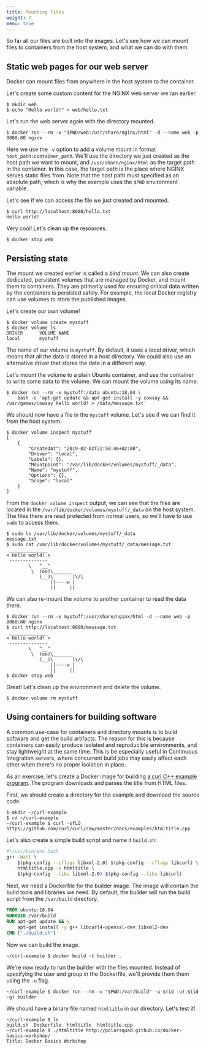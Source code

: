 ```yaml
---
title: Mounting files
weight: 7
menu: true
---
```


So far all our files are built into the images.
Let's see how we can mount files to containers from the host system,
and what we can do with them.

## Static web pages for our web server

Docker can mount files from anywhere in the host system to the container.

Let's create some custom content for the NGINX web server we ran earlier.

    $ mkdir web
    $ echo "Hello world!" > web/hello.txt

Let's run the web server again with the directory mounted.

    $ docker run --rm -v "$PWD/web:/usr/share/nginx/html" -d --name web -p 8080:80 nginx

Here we use the `-v` option to add a volume mount in format `host_path:container_path`.
We'll use the directory we just created as the host path we want to mount,
and `/usr/share/nginx/html` as the target path in the container.
In this case, the target path is the place where NGINX serves static files from.
Note that the host path must specified as an absolute path,
which is why the example uses the `$PWD` environment variable.

Let's see if we can access the file we just created and mounted.

    $ curl http://localhost:8080/hello.txt
    Hello world!

Very cool! Let's clean up the resources.

    $ docker stop web

## Persisting state

The mount we created earlier is called a *bind mount*.
We can also create dedicated, persistent volumes that are managed by Docker,
and mount them to containers.
They are primarily used for ensuring critical data written by the containers is persisted safely.
For example, the local Docker registry can use volumes to store the published images.

Let's create our own volume!

    $ docker volume create mystuff
    $ docker volume ls
    DRIVER      VOLUME NAME
    local       mystuff

The name of our volume is `mystuff`.
By default, it uses a local driver, which means that all the data is stored in a host directory.
We could also use an alternative driver that stores the data in a different way.

Let's mount the volume to a plain Ubuntu container,
and use the container to write some data to the volume.
We can mount the volume using its name.

    $ docker run --rm -v mystuff:/data ubuntu:18.04 \
        bash -c 'apt-get update && apt-get install -y cowsay && /usr/games/cowsay Hello world! > /data/message.txt'

We should now have a file in the `mystuff` volume.
Let's see if we can find it from the host system.

    $ docker volume inspect mystuff
    [
        {
            "CreatedAt": "2019-02-02T22:58:46+02:00",
            "Driver": "local",
            "Labels": {},
            "Mountpoint": "/var/lib/docker/volumes/mystuff/_data",
            "Name": "mystuff",
            "Options": {},
            "Scope": "local"
        }
    ]

From the `docker volume inspect` output,
we can see that the files are located in the `/var/lib/docker/volumes/mystuff/_data` on the host system.
The files there are read protected from normal users, so we'll have to use `sudo` to access them.

    $ sudo ls /var/lib/docker/volumes/mystuff/_data
    message.txt
    $ sudo cat /var/lib/docker/volumes/mystuff/_data/message.txt
     ______________
    < Hello world! >
     --------------
            \   ^__^
             \  (oo)\_______
                (__)\       )\/\
                    ||----w |
                    ||     ||

We can also re-mount the volume to another container to read the data there.

    $ docker run --rm -v mystuff:/usr/share/nginx/html -d --name web -p 8080:80 nginx
    $ curl http://localhost:8080/message.txt
     ______________
    < Hello world! >
     --------------
            \   ^__^
             \  (oo)\_______
                (__)\       )\/\
                    ||----w |
                    ||     ||
    $ docker stop web

Great! Let's clean up the environment and delete the volume.

    $ docker volume rm mystuff

## Using containers for building software

A common use-case for containers and directory mounts is to build software and get the build artifacts.
The reason for this is because containers can easily produce isolated and reproducible environments, and stay lightweight at the same time.
This is be especially useful in Continuous Integration servers,
where concurrent build jobs may easily affect each other when there's no proper isolation in place.

As an exercise, let's create a Docker image for building [a curl C++ example program](https://curl.haxx.se/libcurl/c/htmltitle.html).
The program downloads and parses the title from HTML files.

First, we should create a directory for the example and download the source code.

    $ mkdir ~/curl-example
    $ cd ~/curl-example
    ~/curl-example $ curl -sfLO https://github.com/curl/curl/raw/master/docs/examples/htmltitle.cpp

Let's also create a simple build script and name it `build.sh`:

```bash
#!/usr/bin/env bash
g++ -Wall \
    $(pkg-config --cflags libxml-2.0) $(pkg-config --cflags libcurl) \
    htmltitle.cpp -o htmltitle \
    $(pkg-config --libs libxml-2.0) $(pkg-config --libs libcurl)
```

Next, we need a Dockerfile for the builder image.
The image will contain the build tools and libraries we need.
By default, the builder will run the build script from the `/var/build` directory.

```Dockerfile
FROM ubuntu:18.04
WORKDIR /var/build
RUN apt-get update && \
    apt-get install -y g++ libcurl4-openssl-dev libxml2-dev
CMD ["./build.sh"]
```

Now we can build the image.

    ~/curl-example $ docker build -t builder .

We're now ready to run the builder with the files mounted.
Instead of specifying the user and group in the Dockerfile,
we'll provide them them using the `-u` flag.

    ~/curl-example $ docker run --rm -v "$PWD:/var/build" -u $(id -u):$(id -g) builder

We should have a binary file named `htmltitle` in our directory. Let's test it!

    ~/curl-example $ ls
    build.sh  Dockerfile  htmltitle  htmltitle.cpp
    ~/curl-example $ ./htmltitle http://polarsquad.github.io/docker-basics-workshop/
    Title: Docker Basics Workshop
